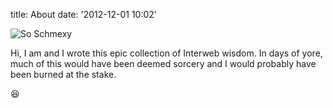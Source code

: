 title: About
date: '2012-12-01 10:02'

![So Schmexy][my_sweet_photo]

Hi, I am <username> and I wrote this epic collection of Interweb
wisdom. In days of yore, much of this would have been deemed sorcery
and I would probably have been burned at the stake.

😆

[my_sweet_photo]: https://hynjin.github.io/tax/images/logo.jpg
